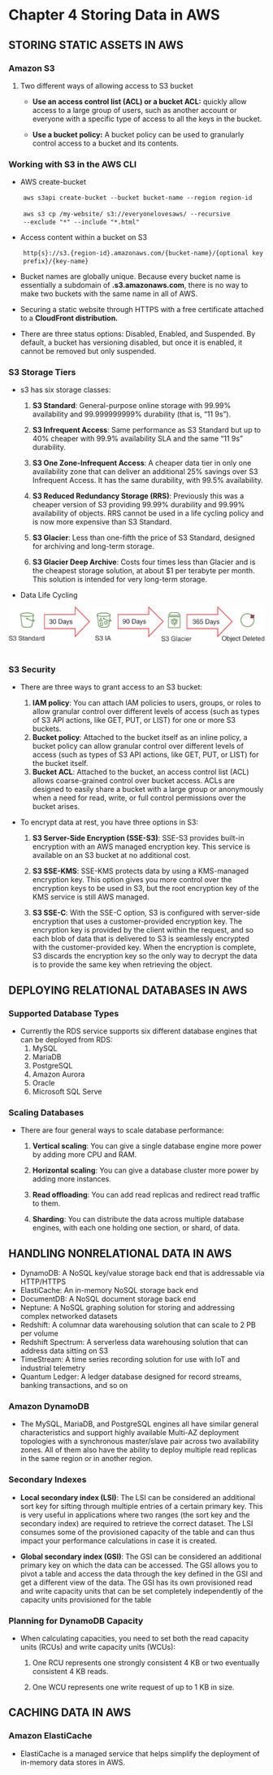 # Chapter 4 Storing Data in AWS

## STORING STATIC ASSETS IN AWS


### Amazon S3

1. Two different ways of allowing access to S3 bucket

    * **Use an access control list (ACL) or a bucket ACL:** quickly allow access to a large group of users,
      such as another account or everyone with a specific type of access to all the keys in the bucket.

    * **Use a bucket policy:** A bucket policy can be used to granularly control access to a bucket and its contents.

### Working with S3 in the AWS CLI

* AWS create-bucket

```
    aws s3api create-bucket --bucket bucket-name --region region-id

    aws s3 cp /my-website/ s3://everyonelovesaws/ --recursive 
    --exclude "*" --include "*.html"
```
    
* Access content within a bucket on S3

```
    http{s}://s3.{region-id}.amazonaws.com/{bucket-name}/{optional key
    prefix}/{key-name}
```

* Bucket names are globally unique. Because every bucket name is essentially a subdomain of 
   **.s3.amazonaws.com**, there is no way to make two buckets with the same name in all of AWS.

* Securing a static website through HTTPS with a free certificate attached to a **CloudFront distribution.**

* There are three status options: Disabled, Enabled, and Suspended. By default, a bucket has versioning disabled, 
but once it is enabled, it cannot be removed but only suspended.

### S3 Storage Tiers

* s3 has six storage classes:
    1. **S3 Standard**: General-purpose online storage with 99.99% availability and 99.999999999% durability (that is, “11 9s”).

    2. **S3 Infrequent Access**: Same performance as S3 Standard but up to 40% cheaper with 99.9% availability SLA and the same “11 9s” durability.

    3. **S3 One Zone-Infrequent Access**: A cheaper data tier in only one availability zone that can deliver an additional 25% savings over S3 Infrequent Access. It has the same durability, with 99.5% availability.

    4. **S3 Reduced Redundancy Storage (RRS)**: Previously this was a cheaper version of S3 providing 99.99% durability and 99.99% availability of objects. RRS cannot be used in a life cycling policy and is now more expensive than S3 Standard.

    5. **S3 Glacier**: Less than one-fifth the price of S3 Standard, designed for archiving and long-term storage.

    6. **S3 Glacier Deep Archive**: Costs four times less than Glacier and is the cheapest storage solution, at about $1 per terabyte per month. This solution is intended for very long-term storage.

* Data Life Cycling

![zoomify](imgs/chapter-4-s3.jpg)<br></br>

### S3 Security

* There are three ways to grant access to an S3 bucket:
     1. **IAM policy**: You can attach IAM policies to users, groups, or roles to allow granular control over different levels of access (such as types of S3 API actions, like GET, PUT, or LIST) for one or more S3 buckets.
     2. **Bucket policy**: Attached to the bucket itself as an inline policy, a bucket policy can allow granular control over different levels of access (such as types of S3 API actions, like GET, PUT, or LIST) for the bucket itself.
     3. **Bucket ACL**: Attached to the bucket, an access control list (ACL) allows coarse-grained control over bucket access. ACLs are designed to easily share a bucket with a large group or anonymously when a need for read, write, or full control permissions over the bucket arises.


* To encrypt data at rest, you have three options in S3:
  
    1. **S3 Server-Side Encryption (SSE-S3)**: SSE-S3 provides built-in encryption with an AWS managed encryption key. This service is available on an S3 bucket at no additional cost.

    2. **S3 SSE-KMS**: SSE-KMS protects data by using a KMS-managed encryption key. This option gives you more control over the encryption keys to be used in S3, but the root encryption key of the KMS service is still AWS managed.

    3. **S3 SSE-C**: With the SSE-C option, S3 is configured with server-side encryption that uses a customer-provided encryption key. The encryption key is provided by the client within the request, and so each blob of data that is delivered to S3 is seamlessly encrypted with the customer-provided key. When the encryption is complete, S3 discards the encryption key so the only way to decrypt the data is to provide the same key when retrieving the object.
   

## DEPLOYING RELATIONAL DATABASES IN AWS

### Supported Database Types

* Currently the RDS service supports six different database engines that can be deployed from RDS:
    1. MySQL
    2. MariaDB
    3. PostgreSQL
    4. Amazon Aurora
    5. Oracle
    6. Microsoft SQL Serve

### Scaling Databases

* There are four general ways to scale database performance:

    1. **Vertical scaling**: You can give a single database engine more power by adding more CPU and RAM.

    2. **Horizontal scaling**: You can give a database cluster more power by adding more instances.

    3. **Read offloading**: You can add read replicas and redirect read traffic to them.

    4. **Sharding**: You can distribute the data across multiple database engines, with each one holding one section, or shard, of data.


## HANDLING NONRELATIONAL DATA IN AWS

* DynamoDB: A NoSQL key/value storage back end that is addressable via HTTP/HTTPS
* ElastiCache: An in-memory NoSQL storage back end
* DocumentDB: A NoSQL document storage back end
* Neptune: A NoSQL graphing solution for storing and addressing complex networked datasets
* Redshift: A columnar data warehousing solution that can scale to 2 PB per volume
* Redshift Spectrum: A serverless data warehousing solution that can address data sitting on S3
* TimeStream: A time series recording solution for use with IoT and industrial telemetry
* Quantum Ledger: A ledger database designed for record streams, banking transactions, and so on

### Amazon DynamoDB

* The MySQL, MariaDB, and PostgreSQL engines all have similar general characteristics and support highly available Multi-AZ deployment topologies with a synchronous master/slave pair across two availability zones. All of them also have the ability to deploy multiple read replicas in the same region or in another region.

### Secondary Indexes

* **Local secondary index (LSI)**: The LSI can be considered an additional sort key for sifting through multiple entries of a certain primary key. This is very useful in applications where two ranges (the sort key and the secondary index) are required to retrieve the correct dataset. The LSI consumes some of the provisioned capacity of the table and can thus impact your performance calculations in case it is created.

* **Global secondary index (GSI)**: The GSI can be considered an additional primary key on which the data can be accessed. The GSI allows you to pivot a table and access the data through the key defined in the GSI and get a different view of the data. The GSI has its own provisioned read and write capacity units that can be set completely independently of the capacity units provisioned for the table

### Planning for DynamoDB Capacity

* When calculating capacities, you need to set both the read capacity units (RCUs) and write capacity units (WCUs):

    1. One RCU represents one strongly consistent 4 KB or two eventually consistent 4 KB reads.

    2. One WCU represents one write request of up to 1 KB in size.


## CACHING DATA IN AWS

### Amazon ElastiCache

* ElastiCache is a managed service that helps simplify the deployment of in-memory data stores in AWS.